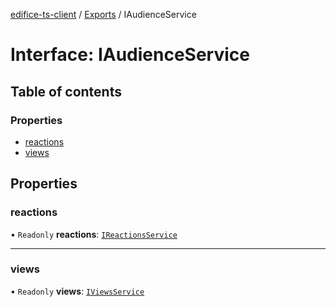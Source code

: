 [edifice-ts-client](../README.md) / [Exports](../modules.md) / IAudienceService

# Interface: IAudienceService

## Table of contents

### Properties

- [reactions](IAudienceService.md#reactions)
- [views](IAudienceService.md#views)

## Properties

### reactions

• `Readonly` **reactions**: [`IReactionsService`](IReactionsService.md)

___

### views

• `Readonly` **views**: [`IViewsService`](IViewsService.md)
